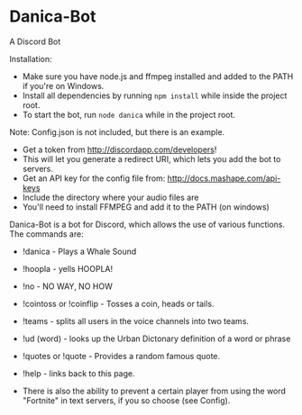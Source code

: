 # Danica-Bot

A Discord Bot

Installation:
* Make sure you have node.js and ffmpeg installed and added to the PATH if you're on Windows.
* Install all dependencies by running
`npm install` while inside the project root.
* To start the bot, run `node danica` while in the project root.

Note: Config.json is not included, but there is an example. 
* Get a token from http://discordapp.com/developers!
* This will let you generate a redirect URI, which lets you add the bot to servers.
* Get an API key for the config file from: http://docs.mashape.com/api-keys
* Include the directory where your audio files are
* You'll need to install FFMPEG and add it to the PATH (on windows)

Danica-Bot is a bot for Discord, which allows the use of various functions. The commands are:

* !danica - Plays a Whale Sound

* !hoopla - yells HOOPLA!

* !no - NO WAY, NO HOW

* !cointoss or !coinflip - Tosses a coin, heads or tails.

* !teams - splits all users in the voice channels into two teams.

* !ud (word) - looks up the Urban Dictonary definition of a word or phrase

* !quotes or !quote - Provides a random famous quote.

* !help - links back to this page.

* There is also the ability to prevent a certain player from using the word "Fortnite" in text servers, if you so choose (see Config).
